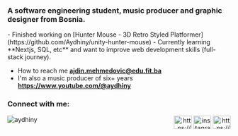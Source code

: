<h3>A software engineering student, music producer and graphic designer from Bosnia.</h3>
<!-- Activity Graph -->
- Finished working on [Hunter Mouse - 3D Retro Styled Platformer](https://github.com/Aydhiny/unity-hunter-mouse)
- Currently learning **Nextjs, SQL, etc** and want to improve web development skills (full-stack journey).

- How to reach me **ajdin.mehmedovic@edu.fit.ba**
- I'm also a music producer of six+ years **https://www.youtube.com/@aydhiny**

<h3 align="left">Connect with me:</h3>
<p align="right">
  <img align="left" src="https://komarev.com/ghpvc/?username=aydhiny&label=Profile%20views&color=0e75b6&style=flat" alt="aydhiny" />
  <a href="https://www.linkedin.com/in/ajdin-mehmedovic/" target="blank"><img align="center" src="https://raw.githubusercontent.com/rahuldkjain/github-profile-readme-generator/master/src/images/icons/Social/linked-in-alt.svg" alt="https://www.linkedin.com/in/ajdin-mehmedovic/" height="30" width="40" /></a>
  <a href="https://instagram.com/ajdinmehmedovix" target="blank"><img align="center" src="https://raw.githubusercontent.com/rahuldkjain/github-profile-readme-generator/master/src/images/icons/Social/instagram.svg" alt="instagram.com/ajdinmehmedovix" height="30" width="40" /></a>
  <a href="https://www.youtube.com/@aydhiny" target="blank"><img align="center" src="https://raw.githubusercontent.com/rahuldkjain/github-profile-readme-generator/master/src/images/icons/Social/youtube.svg" alt="https://www.youtube.com/@aydhiny" height="30" width="40" /></a>
</p>
